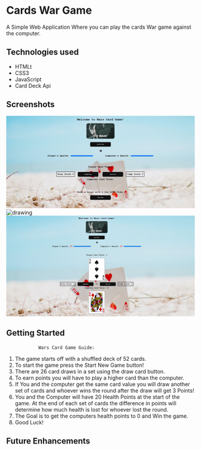 # Cards War Game

A Simple Web Application Where you can play the cards War game against the computer.

## Technologies used
- HTMLt
- CSS3
- JavaScript
- Card Deck Api

## Screenshots
![Wars Card Game](/images/screenshot1WarGame.jpg "Front-end Screenshot")
<img src="screenshot1WarGame.jpg" alt="drawing" width="200"/>
![Wars Card Game](/images/screenshot2WarGame.jpg "Front-end Screenshot")






## Getting Started
                Wars Card Game Guide:
                
1. The game starts off with a shuffled deck of 52 cards.
2. To start the game press the Start New Game button!
3. There are 26 card draws in a set using the draw card button.
4. To earn points you will have to play a higher card than the computer.
5. If You and the computer get the same card value you will draw another set of cards and whoever wins the round after the draw will get 3 Points!
6. You and the Computer will have 20 Health Points at the start of the game. At the end of each set of cards the difference in points will determine how much health is lost for whoever lost the round.
7. The Goal is to get the computers health points to 0 and Win the game.
8. Good Luck!


## Future Enhancements
